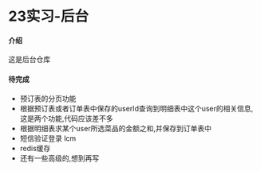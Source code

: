 # 23实习-后台

#### 介绍
这是后台仓库

#### 待完成
- 预订表的分页功能
- 根据预订表或者订单表中保存的userId查询到明细表中这个user的相关信息,这是两个功能,代码应该差不多
- 根据明细表求某个user所选菜品的金额之和,并保存到订单表中
- 短信验证登录 lcm
- redis缓存
- 还有一些高级的,想到再写